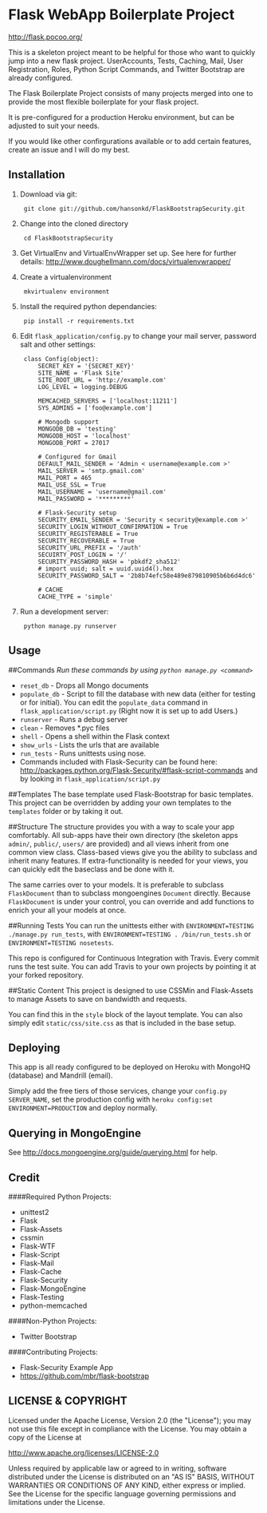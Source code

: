 Flask WebApp Boilerplate Project
=========================
http://flask.pocoo.org/

This is a skeleton project meant to be helpful for those who want to quickly jump into a new flask project. UserAccounts, Tests, Caching, Mail, User Registration, Roles, Python Script Commands, and Twitter Bootstrap are already configured.

The Flask Boilerplate Project consists of many projects merged into one to provide the most flexible boilerplate for your flask project.

It is pre-configured for a production Heroku environment, but can be adjusted to suit your needs.

If you would like other confirgurations available or to add certain features, create an issue and I will do my best.


Installation
------------
1. Download via git:

        git clone git://github.com/hansonkd/FlaskBootstrapSecurity.git

2. Change into the cloned directory

        cd FlaskBootstrapSecurity

2. Get VirtualEnv and VirtualEnvWrapper set up. See here for further details: http://www.doughellmann.com/docs/virtualenvwrapper/
	
3. Create a virtualenvironment

        mkvirtualenv environment

4. Install the required python dependancies:

        pip install -r requirements.txt
    
5. Edit `flask_application/config.py` to change your mail server, password salt and other settings:

        class Config(object):
            SECRET_KEY = '{SECRET_KEY}'
            SITE_NAME = 'Flask Site'
            SITE_ROOT_URL = 'http://example.com'
            LOG_LEVEL = logging.DEBUG

            MEMCACHED_SERVERS = ['localhost:11211']
            SYS_ADMINS = ['foo@example.com']

            # Mongodb support
            MONGODB_DB = 'testing'
            MONGODB_HOST = 'localhost'
            MONGODB_PORT = 27017

            # Configured for Gmail
            DEFAULT_MAIL_SENDER = 'Admin < username@example.com >'
            MAIL_SERVER = 'smtp.gmail.com'
            MAIL_PORT = 465
            MAIL_USE_SSL = True
            MAIL_USERNAME = 'username@gmail.com'
            MAIL_PASSWORD = '*********'

            # Flask-Security setup
            SECURITY_EMAIL_SENDER = 'Security < security@example.com >'
            SECURITY_LOGIN_WITHOUT_CONFIRMATION = True
            SECURITY_REGISTERABLE = True
            SECURITY_RECOVERABLE = True
            SECURITY_URL_PREFIX = '/auth'
            SECUIRTY_POST_LOGIN = '/'
            SECURITY_PASSWORD_HASH = 'pbkdf2_sha512'
            # import uuid; salt = uuid.uuid4().hex
            SECURITY_PASSWORD_SALT = '2b8b74efc58e489e879810905b6b6d4dc6'

            # CACHE
            CACHE_TYPE = 'simple'


7. Run a development server:
        
        python manage.py runserver

Usage
-----

##Commands
_Run these commands by using `python manage.py <command>`_


* `reset_db` - Drops all Mongo documents
* `populate_db` - Script to fill the database with new data (either for testing or for initial). You can edit the `populate_data` command in `flask_application/script.py` (Right now it is set up to add Users.)
* `runserver` - Runs a debug server
* `clean` - Removes *.pyc files
* `shell` - Opens a shell within the Flask context
* `show_urls` - Lists the urls that are available
* `run_tests` - Runs unittests using nose.
* Commands included with Flask-Security can be found here: http://packages.python.org/Flask-Security/#flask-script-commands and by looking in `flask_application/script.py`

##Templates
The base template used Flask-Bootstrap for basic templates. This project can be overridden by adding your own templates to the `templates` folder or by taking it out.

##Structure
The structure provides you with a way to scale your app comfortably. All sub-apps have their own directory (the skeleton apps `admin/`, `public/`, `users/` are provided) and all views inherit from one common view class. Class-based views give you the ability to subclass and inherit many features. If extra-functionality is needed for your views, you can quickly edit the baseclass and be done with it.

The same carries over to your models. It is preferable to subclass `FlaskDocument` than to subclass mongoengines `Document` directly. Because `FlaskDocument` is under your control, you can override and add functions to enrich your all your models at once.

##Running Tests
You can run the unittests either with `ENVIRONMENT=TESTING ./manage.py run_tests`, with `ENVIRONMENT=TESTING . /bin/run_tests.sh` or `ENVIRONMENT=TESTING nosetests`.

This repo is configured for Continuous Integration with Travis. Every commit runs the test suite. You can add Travis to your own projects by pointing it at your forked repository.

##Static Content
This project is designed to use CSSMin and Flask-Assets to manage Assets to save on bandwidth and requests. 

You can find this in the `style` block of the layout template. You can also simply edit `static/css/site.css` as that is included in the base setup.

Deploying
---------

This app is all ready configured to be deployed on Heroku with MongoHQ (database) and Mandrill (email).

Simply add the free tiers of those services, change your `config.py` `SERVER_NAME`, set the production config with `heroku config:set ENVIRONMENT=PRODUCTION` and deploy normally.

Querying in MongoEngine
-----------------------
See http://docs.mongoengine.org/guide/querying.html for help.

Credit
------
####Required Python Projects:

* unittest2
* Flask
* Flask-Assets
* cssmin
* Flask-WTF
* Flask-Script
* Flask-Mail
* Flask-Cache
* Flask-Security
* Flask-MongoEngine
* Flask-Testing
* python-memcached

####Non-Python Projects:
* Twitter Bootstrap

####Contributing Projects:
* Flask-Security Example App
* https://github.com/mbr/flask-bootstrap

LICENSE &amp; COPYRIGHT
-----------------------

Licensed under the Apache License, Version 2.0 (the "License");
you may not use this file except in compliance with the License.
You may obtain a copy of the License at

http://www.apache.org/licenses/LICENSE-2.0

Unless required by applicable law or agreed to in writing, software
distributed under the License is distributed on an "AS IS" BASIS,
WITHOUT WARRANTIES OR CONDITIONS OF ANY KIND, either express or implied.
See the License for the specific language governing permissions and
limitations under the License.
